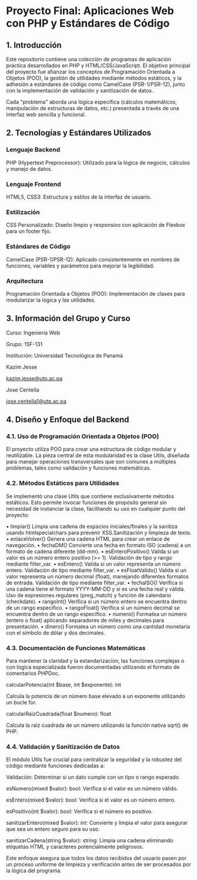 # Proyecto Final: Aplicaciones Web con PHP y Estándares de Código
## 1. Introducción
Este repositorio contiene una colección de programas de aplicación práctica desarrollados en PHP y HTML/CSS/JavaScript. El objetivo principal del proyecto fue afianzar los conceptos de Programación Orientada a Objetos (POO), la gestión de utilidades mediante métodos estáticos, y la adhesión a estándares de código como CamelCase (PSR-1/PSR-12), junto con la implementación de validación y sanitización de datos.

Cada "problema" aborda una lógica específica (cálculos matemáticos, manipulación de estructuras de datos, etc.) presentada a través de una interfaz web sencilla y funcional.

## 2. Tecnologías y Estándares Utilizados

### Lenguaje Backend

PHP (Hypertext Preprocessor): Utilizado para la lógica de negocio, cálculos y manejo de datos.

### Lenguaje Frontend

HTML5, CSS3: Estructura y estilos de la interfaz de usuario.

### Estilización

CSS Personalizado: Diseño limpio y responsivo con aplicación de Flexbox para un footer fijo.

### Estándares de Código

CamelCase (PSR-1/PSR-12): Aplicado consistentemente en nombres de funciones, variables y parámetros para mejorar la legibilidad.

### Arquitectura

Programación Orientada a Objetos (POO): Implementación de clases para modularizar la lógica y las utilidades.

## 3. Información del Grupo y Curso
Curso: Ingeniería Web

Grupo: 1SF-131

Institución: Universidad Tecnológica de Panamá

Kazim Jesse

kazim.jesse@utp.ac.pa

Jose Centella

jose.centella1@utp.ac.pa

## 4. Diseño y Enfoque del Backend
### 4.1. Uso de Programación Orientada a Objetos (POO)
El proyecto utiliza POO para crear una estructura de código modular y reutilizable. La pieza central de esta modularidad es la clase Utils, diseñada para manejar operaciones transversales que son comunes a múltiples problemas, tales como validación y funciones matemáticas.

### 4.2. Métodos Estáticos para Utilidades
Se implementó una clase Utils que contiene exclusivamente métodos estáticos. Esto permite invocar funciones de propósito general sin necesidad de instanciar la clase, facilitando su uso en cualquier punto del proyecto:

•	limpiar() Limpia una cadena de espacios iniciales/finales y la sanitiza usando htmlspecialchars para prevenir XSS.Sanitización y limpieza de texto.
•	enlaceVolver() Genera una cadena HTML para crear un enlace de navegación.
•	fechaDM() Convierte una fecha en formato ISO (cadena) a un formato de cadena diferente (dd-mm).
•	esEnteroPositivo() Valida si un valor es un número entero positivo (>= 1). Validación de tipo y rango mediante filter_var.
•	esEntero() Valida si un valor representa un número entero. Validación de tipo mediante filter_var.
•	esFloatValido() Valida si un valor representa un número decimal (float), manejando diferentes formatos de entrada. Validación de tipo mediante filter_var.
•	fechaISO() Verifica si una cadena tiene el formato YYYY-MM-DD y si es una fecha real y válida. Uso de expresiones regulares (preg_match) y función de calendario (checkdate).
•	rangoInt() Verifica si un número entero se encuentra dentro de un rango específico.
•	rangoFloat() Verifica si un número decimal se encuentra dentro de un rango específico.
•	numero() Formatea un número (entero o float) aplicando separadores de miles y decimales para presentación.
•	dinero() Formatea un número como una cantidad monetaria con el símbolo de dólar y dos decimales.

### 4.3. Documentación de Funciones Matemáticas
Para mantener la claridad y la estandarización, las funciones complejas o con lógica especializada fueron documentadas utilizando el formato de comentarios PHPDoc.

calcularPotencia(int $base, int $exponente): int

Calcula la potencia de un número base elevado a un exponente utilizando un bucle for.

calcularRaizCuadrada(float $numero): float

Calcula la raíz cuadrada de un número utilizando la función nativa sqrt() de PHP.

### 4.4. Validación y Sanitización de Datos
El módulo Utils fue crucial para centralizar la seguridad y la robustez del código mediante funciones dedicadas a:

Validación: Determinar si un dato cumple con un tipo o rango esperado.

esNumero(mixed $valor): bool: Verifica si el valor es un número válido.

esEntero(mixed $valor): bool: Verifica si el valor es un número entero.

esPositivo(int $valor): bool: Verifica si el número es positivo.

sanitizarEntero(mixed $valor): int: Convierte y limpia el valor para asegurar que sea un entero seguro para su uso.

sanitizarCadena(string $valor): string: Limpia una cadena eliminando etiquetas HTML y caracteres potencialmente peligrosos.

Este enfoque asegura que todos los datos recibidos del usuario pasen por un proceso uniforme de limpieza y verificación antes de ser procesados por la lógica del programa.
